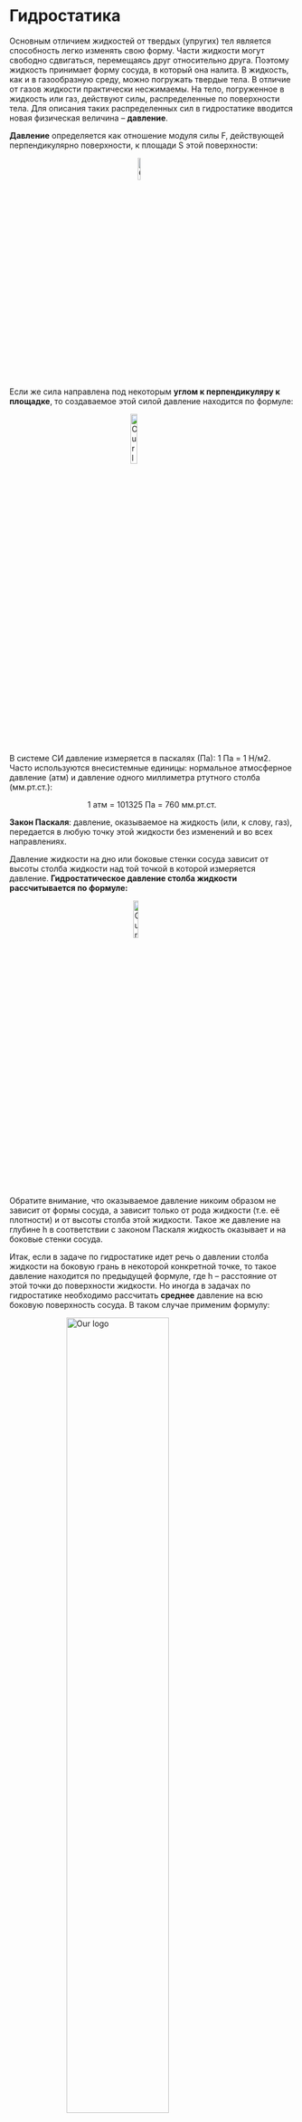 # Гидростатика

Основным отличием жидкостей от твердых (упругих) тел является способность легко изменять свою форму. Части жидкости могут свободно сдвигаться, перемещаясь друг относительно друга. Поэтому жидкость принимает форму сосуда, в который она налита. В жидкость, как и в газообразную среду, можно погружать твердые тела. В отличие от газов жидкости практически несжимаемы. На тело, погруженное в жидкость или газ, действуют силы, распределенные по поверхности тела. Для описания таких распределенных сил в гидростатике вводится новая физическая величина – **давление**.

**Давление** определяется как отношение модуля силы F, действующей перпендикулярно поверхности, к площади S этой поверхности:

<img 
    style="display: block; 
           margin-left: auto;
           margin-right: auto;
           width: 10%;"
    src="https://latex.codecogs.com/svg.image?\inline&space;P&space;=&space;\tfrac{F}{S}" 
    alt="Our logo">
</img>


Если же сила направлена под некоторым **углом к перпендикуляру к площадке**, то создаваемое этой силой давление находится по формуле:

<img 
    style="display: block;
            margin: 0 auto;
            width: 15%;"
    src="https://latex.codecogs.com/svg.image?\inline&space;P&space;=&space;\tfrac{F&space;cos&space;a}{S}" 
    alt="Our logo">
</img>

В системе СИ давление измеряется в паскалях (Па): 1 Па = 1 Н/м2. Часто используются внесистемные единицы: нормальное атмосферное давление (атм) и давление одного миллиметра ртутного столба (мм.рт.ст.):
<div style="text-align: center;">1 атм = 101325 Па = 760 мм.рт.ст.</div>

**Закон Паскаля**: давление, оказываемое на жидкость (или, к слову, газ), передается в любую точку этой жидкости без изменений и во всех направлениях.

Давление жидкости на дно или боковые стенки сосуда зависит от высоты столба жидкости над той точкой в которой измеряется давление. **Гидростатическое давление столба жидкости рассчитывается по формуле:**

<img 
    style="display: block;
            margin: 0 auto;
            width: 13%;"
    src="https://latex.codecogs.com/svg.image?\inline&space;P&space;=&space;\rho&space;gh" 
    alt="Our logo">
</img>

Обратите внимание, что оказываемое давление никоим образом не зависит от формы сосуда, а зависит только от рода жидкости (т.е. её плотности) и от высоты столба этой жидкости. Такое же давление на глубине h в соответствии с законом Паскаля жидкость оказывает и на боковые стенки сосуда.

Итак, если в задаче по гидростатике идет речь о давлении столба жидкости на боковую грань в некоторой конкретной точке, то такое давление находится по предыдущей формуле, где h – расстояние от этой точки до поверхности жидкости. Но иногда в задачах по гидростатике необходимо рассчитать **среднее** давление на всю боковую поверхность сосуда. В таком случае применим формулу:

<img 
    style="display: block;
            margin: 0 auto;
            width: 60%;"
    src="https://latex.codecogs.com/svg.image?P\textsc{side}=\tfrac{P\textsc{surf}&plus;P\textsc{bottom}}{2}=\tfrac{\rho*0&space;&plus;&space;\rho&space;gh}{2}&space;=&space;\tfrac{\rho&space;g&space;h}{2}" 
    alt="Our logo">
</img>

В этом случае, h – это общая высота столба жидкости в сосуде.

Если жидкость находится в цилиндре под поршнем, то действуя на поршень некоторой внешней силой F, можно создавать в жидкости дополнительное давление p0 = F/S, где: S – площадь поршня. Таким образом, полное давление в жидкости на глубине h можно записать в виде:

<img 
    style="display: block;
            margin: 0 auto;
            width: 20%;"
    src="https://latex.codecogs.com/svg.image?P=p\textsc{0}&space;&plus;&space;\rho&space;gh" 
    alt="Our logo">
</img> Если поршень убрать, то давление на поверхность жидкости будет равно атмосферному давлению. Если мы погружаемся в воду, то давление на некоторой глубине тоже будет состоять из двух давлений – давления атмосферы и давления столба воды (которое определяется глубиной погружения).

# Сообщающиеся сосуды

**Сообщающимися** называют сосуды, имеющие между собой канал, заполненный жидкостью. Наблюдения показывают, что в сообщающихся сосудах любой формы однородная жидкость всегда устанавливается на одном уровне. задачи на сообщающиеся сосуды очень распространены в гидростатике.

Иначе ведут себя разнородные жидкости даже в одинаковых по форме и размерам сообщающихся сосудах. Дело в том, что в сообщающихся сосудах должно устанавливаться одинаковое давление на одной и той же высоте во всех частях сосуда. Но если жидкости различные, то и высота столбов этих жидкостей должна быть различной, чтобы создать одинаковое давление. Поэтому, разнородные жидкости в сообщающихся сосудах могут и не устанавливаться на одном уровне.

Алгоритм решения задач по гидростатике на сообщающиеся сосуды:

    1.Сделать рисунок.
    2.Выбрать горизонтальный уровень, ниже которого во всех сосудах находится одинаковая жидкость. Если такого уровня нет, то, естественно, за нулевой уровень выбираем дно сосудов.
    3.Записать давления относительно этого уровня во всех сосудах и приравнять.
    4.При необходимости использовать свойство несжимаемости жидкости (объем жидкости, вытекающей из одного сосуда, равен объему жидкости, втекающей в другой сосуд).
    5.Решить математически полученную систему уравнений.

 
# Гидравлический пресс

Если оба вертикально расположенных цилиндра сообщающихся сосудов закрыть поршнями, то с помощью внешних сил, приложенных к поршням, в жидкости можно создать большое давление p, во много раз превышающее гидростатическое давление ρgh в любой точке системы. Тогда можно считать, что во всей системе устанавливается одинаковое давление p (согласно закону Паскаля). Если поршни имеют разные площади S1 и S2, то на них со стороны жидкости действуют разные силы F1 = pS1 и F2 = pS2. Такие же по модулю, но противоположно направленные внешние силы должны быть приложены к поршням для удержания системы в равновесии. Таким образом, для гидравлического пресса имеем формулу:

<img 
    style="display: block;
            margin: 0 auto;
            width: 15%;"
    src="https://latex.codecogs.com/svg.image?\tfrac{F\textsc{1}}{S\textsc{1}}=\tfrac{F\textsc{2}}{S\textsc{2}}" 
    alt="Our logo">
</img> **Это соотношение вытекает из равенства давлений и выполняется только в идеальном гидравлическом прессе**, т.е. таком в котором нет трения. Если S2 >> S1, то и F2 >> F1. Устройства в которых выполняются эти условия называют гидравлическими прессами (машинами, домкратами). Они позволяют получить значительный выигрыш в силе. Если поршень в узком цилиндре переместить вниз под действием внешней силы F1 на расстояние h1, то поршень в широком цилиндре переместится на расстояние h2, которое может быть найдено из соотношения:

Формула Соотношение равенство объёмов

Данное соотношение вытекает из равенства объемов и выполняется в любом гидравлическом прессе. Это выражение получается потому, что при перемещении поршня перемещаются одинаковые объемы жидкости, то есть сколько жидкости ушло из одного цилиндра столько же пришло во второй, или V1 = V2. Таким образом, выигрыш в силе обязательно сопровождается таким же проигрышем в расстоянии. При этом произведение силы на расстояние остается неизменным:

Формула Соотношение равенство работ

Последняя формула вытекает из равенства работ и выполняется только для идеальных машин, в которых не действуют силы трения. Таким образом, в гидравлическом прессе всё происходит в полном соответствии с «золотым правилом механики»: во сколько раз мы выигрываем в силе, во столько же раз мы проигрываем в расстоянии. При этом ни одна машина не может дать выигрыша в работе.

Так как гидравлический пресс является механизмом, то его работу можно характеризовать КПД (коэффициентом полезного действия). КПД гидравлического пресса в задачах по гидростатике рассчитывается по следующей формуле:

Формула КПД для неидеального гидравлического пресса

где: Апол = F2h2 – полезная работа (работа по подъему груза), Азатр = F1h1 – затраченная работа. В большинстве задач КПД гидравлического пресса принимают за 100%. КПД рассчитывается в том случае, если речь идет о неидеальном гидравлическом прессе.

Еще раз подчеркнем, что для неидеального гидравлического пресса выполняется только соотношение, вытекающее из равенства объемов вытесненной жидкости, а также для таких прессов рассчитывается КПД. Остальные соотношения из этого раздела выполняются только для идеального гидравлического пресса.

 
Закон Архимеда. Вес тела в жидкости

К оглавлению...

Из–за разности давлений в жидкости на разных уровнях возникает выталкивающая или Архимедова сила, которая вычисляется по формуле:

Формула Сила Архимеда

где: V – объем вытесненной телом жидкости, или же объем погружённой в жидкость части тела, ρ – плотность жидкости в которую погружено тело, и следовательно, ρV – масса вытесненной жидкости.

Архимедова сила, действующая на погруженное в жидкость (или газ) тело, равна весу жидкости (или газа), вытесненной телом. Это утверждение, называемое законом Архимеда, справедливо для тел любой формы.

При этом вес тела (т.е. сила с которой тело действует на опору или подвес) погруженного в жидкость уменьшается. Если принять, что вес покоящегося тела в воздухе равен mg, а именно так мы и будем поступать в большинстве задач (хотя вообще говоря на тело в воздухе также действует очень маленькая сила Архимеда со стороны атмосферы, ведь тело погружено в газ из атмосферы), то для веса тела в жидкости можно легко вывести следующую важную формулу:

Формула Вес тела в жидкости

Эта формула может быть использована при решении большого количества задач. Ее можно запомнить. При помощи закона Архимеда осуществляется не только мореплавание, но и воздухоплавание. Из закона Архимеда вытекает, что если средняя плотность тела ρт больше плотности жидкости (или газа) ρ (или по–другому mg > FA), тело будет опускаться на дно. Если же ρт < ρ (или по–другому mg < FA), тело будет плавать на поверхности жидкости. Объем погруженной части тела будет таков, что вес вытесненной жидкости равен весу тела. Для подъема воздушного шара в воздухе его вес должен быть меньше веса вытесненного воздуха. Поэтому воздушные шары заполняют легкими газами (водородом, гелием) или нагретым воздухом.

 
Плавание тел

К оглавлению...

Если тело находится на поверхности жидкости (плавает), то на него действует всего две силы (Архимеда вверх и тяжести вниз), которые уравновешивают друг друга. Если тело погружено только в одну жидкость, то записав второй закон Ньютона для такого случая и выполнив простые математические операции можем получить следующее выражение связывающее объемы и плотности:

Условие плавания тела

где: Vпогр – объем погруженной части тела, V – полный объем тела. При помощи этого соотношения легко решается большинство задач на плавание тел.